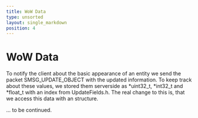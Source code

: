 ```yaml
---
title: WoW Data
type: unsorted
layout: single_markdown
position: 4
---
```


# WoW Data
To notify the client about the basic appearance of an entity we send the packet SMSG_UPDATE_OBJECT with the updated information. To keep track about these values, we stored them serverside as *uint32_t, *int32_t and *float_t with an index from UpdateFields.h.
The real change to this is, that we access this data with an structure.

... to be continued.
